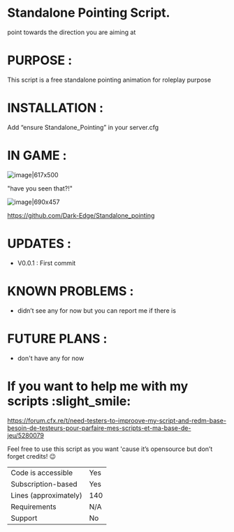 # Standalone Pointing Script.

point towards the direction you are aiming at


# PURPOSE :

This script is a free standalone pointing animation for roleplay purpose

# INSTALLATION :

Add “ensure Standalone_Pointing” in your server.cfg

# IN GAME :

![image|617x500](upload://1jaElIgzfszqfnTQvzBfl5gkVmH.jpeg)


"have you seen that?!"

![image|690x457](upload://durKJPsbekHVSMsZhcyR68bwQiz.jpeg)


https://github.com/Dark-Edge/Standalone_pointing

# UPDATES :

* V0.0.1 : First commit

# KNOWN PROBLEMS :

* didn’t see any for now but you can report me if there is

# FUTURE PLANS :

* don't have any for now

# If you want to help me with my scripts :slight_smile: 
https://forum.cfx.re/t/need-testers-to-improove-my-script-and-redm-base-besoin-de-testeurs-pour-parfaire-mes-scripts-et-ma-base-de-jeu/5280079

Feel free to use this script as you want 'cause it’s opensource but don’t forget credits! :wink:

|                                         |                                |
|-------------------------------------|----------------------------|
| Code is accessible       | Yes                        |
| Subscription-based      | Yes                        |
| Lines (approximately)  | 140                       |
| Requirements                | N/A                       |
| Support                           | No                         |
